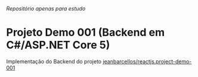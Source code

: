 
_Repositório apenas para estudo_

# Projeto Demo 001 (Backend em C#/ASP.NET Core 5)

Implementação do Backend do projeto [jeanbarcellos/reactjs.project-demo-001](https://github.com/jeanbarcellos/reactjs.project-demo-001)
